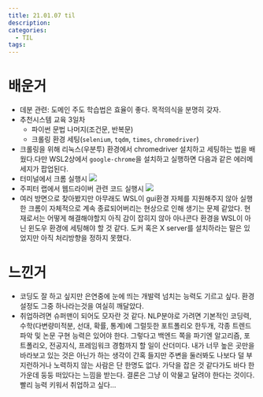 ```yaml
---
title: 21.01.07 til
description:
categories:
  - TIL
tags:
---
```


# 배운거
- 데분 관련: 도메인 주도 학습법은 효율이 좋다. 목적의식을 분명히 갖자.
- 추천시스템 교육 3일차
  - 파이썬 문법 나머지(조건문, 반복문)
  - 크롤링 환경 세팅(`selenium`, `tqdm`, `times`, `chromedriver`)
- 크롤링을 위해 리눅스(우분투) 환경에서 chromedriver 설치하고 세팅하는 법을 배웠다.다만 WSL2상에서 `google-chrome`을 설치하고 실행하면 다음과 같은 에러메세지가 팝업된다.
- 터미널에서 크롬 실행시
  ![](/assets/images/error1.png)
- 주피터 랩에서 웹드라이버 관련 코드 실행시
  ![](/assets/images/error2.png)
- 여러 방면으로 찾아봤지만 아무래도 WSL이 gui환경 자체를 지원해주지 않아 실행한 크롬이 자체적으로 계속 종료되어버리는 현상으로 인해 생기는 문제 같았다. 현재로서는 어떻게 해결해야할지 아직 감이 잡히지 않아 아나콘다 환경을 WSL이 아닌 윈도우 환경에 세팅해야 할 것 같다. 도커 혹은 X server를 설치하라는 말은 있었지만 아직 처리방향을 정하지 못했다.

# 느낀거
- 코딩도 잘 하고 싶지만 은연중에 눈에 띄는 개발력 넘치는 능력도 기르고 싶다. 환경설정도 그중 하나라는것을 여실히 깨달았다.
- 취업하려면 슈퍼맨이 되어도 모자란 것 같다. NLP분야로 가려면 기본적인 코딩력, 수학(다변량미적분, 선대, 확률, 통계)에 그럴듯한 포트폴리오 한두개, 각종 트렌드 파악 및 논문 구현 능력은 있어야 한다. 그렇다고 백엔드 쪽을 파기엔 알고리즘, 포트폴리오, 전공지식, 프레임워크 경험까지 할 일이 산더미다. 내가 너무 높은 곳만을 바라보고 있는 것은 아닌가 하는 생각이 간혹 들지만 주변을 둘러봐도 나보다 덜 부지런하거나 노력하지 않는 사람은 단 한명도 없다. 가닥을 잡은 것 같다가도 바다 한가운데 둥둥 떠있다는 느낌을 받는다. 결론은 그냥 이 악물고 달려야 한다는 것이다. 빨리 능력 키워서 취업하고 싶다...
